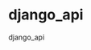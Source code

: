 # django_api
django_api



 <!-- Flujo completo de una operación (por ejemplo, crear un producto)
1. Cliente (Frontend o Postman)
Envía una solicitud POST /api/products/ con datos JSON.

2. Capa de Presentación (views.py)
Recibe la solicitud.
Usa ProductSerializer para validar los datos.
Si son válidos, llama a services.create_new_product(data).
3. Capa de Aplicación (services.py)
Orquesta la operación.
Llama a repositories.create_product(data) para guardar en la base de datos.
Luego llama a handlers.notify_product_created(product) para emitir un evento o log.
4. Capa de Persistencia (repositories.py)
Ejecuta la operación con el ORM de Django (Product.objects.create(...)).
5. Capa de Infraestructura (handlers.py)
Ejecuta acciones externas o transversales (logs, notificaciones, etc.).
6. Respuesta
El producto creado se devuelve a views.py, que lo serializa y responde al cliente. -->